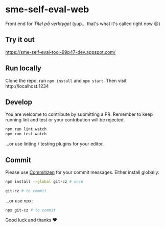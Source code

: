 # sme-self-eval-web

Front end for *Titel på verktyget* (yup... that's what it's called right now 😉)

## Try it out

https://sme-self-eval-tool-99p47-dev.appspot.com/

## Run locally

Clone the repo, run `npm install` and `npm start`. Then visit http://localhost:1234

## Develop

You are welcome to contribute by submitting a PR. Remember to keep running lint and test or your
contribution will be rejected.

```bash
npm run lint:watch
npm run test:watch
```

...or use linting / testing plugins for your editor.

## Commit

Please use [Commitizen](https://github.com/streamich/git-cz) for your commit messages.
Either install globally:

```bash
npm install --global git-cz # once

git-cz # to commit
```

...or use npx:

```bash
npx git-cz # to commit
```


Good luck and thanks ❤️
